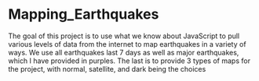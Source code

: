 # Mapping_Earthquakes
The goal of this project is to use what we know about JavaScript to pull various levels of data from the internet to map earthquakes in a variety of ways. We use all earthquakes last 7 days as well as major earthquakes, which I have provided in purples. The last is to provide 3 types of maps for the project, with normal, satellite, and dark being the choices